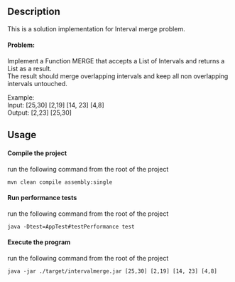## Description
This is a solution implementation for Interval merge problem.   
#### Problem:  
Implement a Function MERGE that accepts a List of Intervals and returns
a List as a result.    
The result should merge overlapping intervals and keep all non overlapping intervals untouched.   

Example:  
Input: [25,30] [2,19] [14, 23] [4,8]  
Output: [2,23] [25,30]

## Usage  
#### Compile the project 
run the following command from the root of the project  
``` shell script
mvn clean compile assembly:single
```

#### Run performance tests
run the following command from the root of the project  
``` shell script
java -Dtest=AppTest#testPerformance test
```
  
#### Execute the program
run the following command from the root of the project  
```shell script
java -jar ./target/intervalmerge.jar [25,30] [2,19] [14, 23] [4,8]
```
